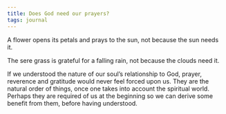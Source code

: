 ```yaml
---
title: Does God need our prayers?
tags: journal
---
```


A flower opens its petals and prays to the sun, not because the sun needs it.

The sere grass is grateful for a falling rain, not because the clouds need it.

If we understood the nature of our soul’s relationship to God, prayer,
reverence and gratitude would never feel forced upon us. They are the natural
order of things, once one takes into account the spiritual world. Perhaps they
are required of us at the beginning so we can derive some benefit from them,
before having understood.

